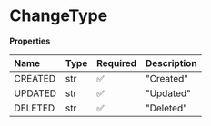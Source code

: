 # ChangeType

**Properties**

| Name    | Type | Required | Description |
| :------ | :--- | :------- | :---------- |
| CREATED | str  | ✅       | "Created"   |
| UPDATED | str  | ✅       | "Updated"   |
| DELETED | str  | ✅       | "Deleted"   |

<!-- This file was generated by liblab | https://liblab.com/ -->
